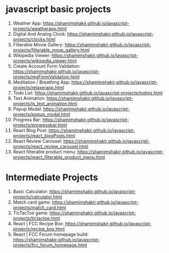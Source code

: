 # javascript basic projects
  1.  Weather App: https://shamimshakir.github.io/javascript-projects/weatherapp.html
  2.  Digital And Analog Clock: https://shamimshakir.github.io/javascript-projects/clocks.html
  3.  Filterable Movie Gallery: https://shamimshakir.github.io/javascript-projects/filterable_move_gallery.html
  4.  Wikipedia Viewer: https://shamimshakir.github.io/javascript-projects/wikipedia_viewer.html
  5.  Create Account Form Validation: https://shamimshakir.github.io/javascript-projects/regFormValidation.html
  6.  Meditation / Breathing App: https://shamimshakir.github.io/javascript-projects/relaxerapp.html
  7.  Todo List: https://shamimshakir.github.io/javascript-projects/todojs.html
  8.  Text Animation: https://shamimshakir.github.io/javascript-projects/js_text_animation.html
  9.  Popup Modal: https://shamimshakir.github.io/javascript-projects/popup_modal.html  
  10. Progress Bar: https://shamimshakir.github.io/javascript-projects/progressbar.html   
  11. React Blog Post: https://shamimshakir.github.io/javascript-projects/react_blogPosts.html
  12. React Review Carousel: https://shamimshakir.github.io/javascript-projects/react_review_carousel.html
  13. React filterable product menu: https://shamimshakir.github.io/javascript-projects/react_filterable_product_menu.html
  
 
  # Intermediate Projects

  1. Basic Calculator: https://shamimshakir.github.io/javascript-projects/calculator.html
  2. Match card game: https://shamimshakir.github.io/javascript-projects/match_card.html
  3. TicTacToe game: https://shamimshakir.github.io/javascript-projects/tictactoe.html
  4. React | FCC Recipe Box: https://shamimshakir.github.io/javascript-projects/recipe_box.html
  5. React | FCC Forum homepage build: https://shamimshakir.github.io/javascript-projects/fcc_forum_homepage.html
